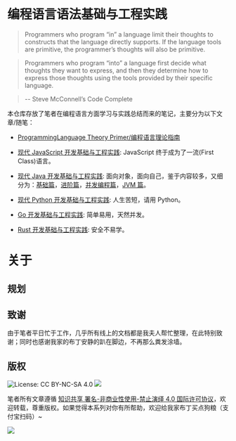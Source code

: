# 编程语言语法基础与工程实践

> Programmers who program “in” a language limit their thoughts to constructs that the language directly supports. If the language tools are primitive, the programmer’s thoughts will also be primitive.

> Programmers who program “into” a language first decide what thoughts they want to express, and then they determine how to express those thoughts using the tools provided by their specific language.

> -- Steve McConnell’s Code Complete

本仓库存放了笔者在编程语言方面学习与实践总结而来的笔记，主要分为以下文章/随笔：

* [ProgrammingLanguage Theory Primer/编程语言理论指南](./Theory)

* [现代 JavaScript 开发基础与工程实践](./JavaScript): JavaScript 终于成为了一流(First Class)语言。

* [现代 Java 开发基础与工程实践](./Java): 面向对象，面向自己，鉴于内容较多，又细分为：[基础篇](./Java/Fundamentals)，[进阶篇](./Java/DevPractices)，[并发编程篇](./Java/ConcurrentProgramming)，[JVM 篇](./Java/JVM)。

* [现代 Python 开发基础与工程实践](./Python): 人生苦短，请用 Python。

* [Go 开发基础与工程实践](./Go): 简单易用，天然并发。

* [Rust 开发基础与工程实践](./Rust): 安全不易学。

# 关于

## 规划

## 致谢

由于笔者平日忙于工作，几乎所有线上的文档都是我夫人帮忙整理，在此特别致谢；同时也感谢我家的布丁安静的趴在脚边，不再那么粪发涂墙。

## 版权

![License: CC BY-NC-SA 4.0](https://img.shields.io/badge/License-CC%20BY--NC--SA%204.0-lightgrey.svg)
![](https://parg.co/bDm)

笔者所有文章遵循 [知识共享 署名-非商业性使用-禁止演绎 4.0 国际许可协议](https://creativecommons.org/licenses/by-nc-nd/4.0/deed.zh)，欢迎转载，尊重版权。如果觉得本系列对你有所帮助，欢迎给我家布丁买点狗粮（支付宝扫码）~

![](https://github.com/wxyyxc1992/OSS/blob/master/2017/8/1/Buding.jpg?raw=true)
